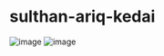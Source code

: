 # sulthan-ariq-kedai
![image](https://user-images.githubusercontent.com/58357765/220168268-310a1cc1-9a96-4a18-af2b-25c4b1808bb4.png)
![image](https://user-images.githubusercontent.com/58357765/220168396-82721621-d2e8-469f-8587-9c5f2764a48c.png)
